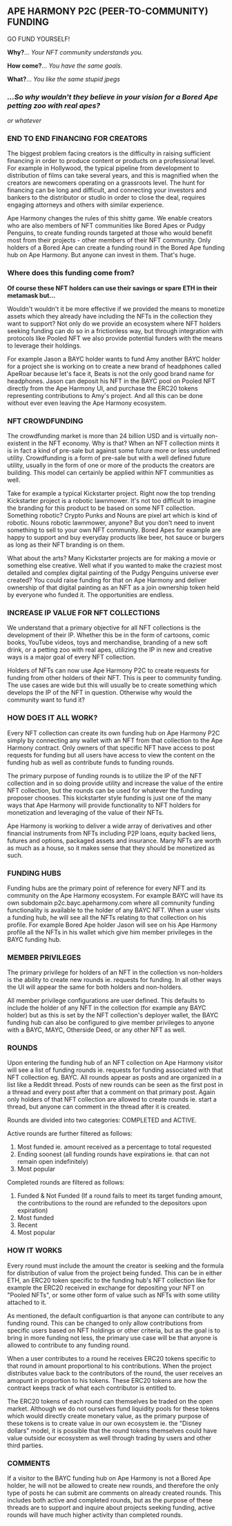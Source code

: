 ## APE HARMONY P2C (PEER-TO-COMMUNITY) FUNDING

GO FUND YOURSELF!

**Why?**... _Your NFT community understands you._

**How come?**... _You have the same goals._ 

**What?**... _You like the same stupid jpegs_ 

### _...So why wouldn't they believe in your vision for a Bored Ape petting zoo with real apes?_

_or whatever_

### END TO END FINANCING FOR CREATORS

The biggest problem facing creators is the difficulty in raising sufficient financing in order to produce content or products on a professional level. For example in Hollywood, the typical pipeline from development to distribution of films can take several years, and this is magnified when the creators are newcomers operating on a grassroots level. The hunt for financing can be long and difficult, and connecting your investors and bankers to the distributor or studio in order to close the deal, requires engaging attorneys and others with similar experience.

Ape Harmony changes the rules of this shitty game. We enable creators who are also members of NFT communities like Bored Apes or Pudgy Penguins, to create funding rounds targeted at those who would benefit most from their projects - other members of their NFT community. Only holders of a Bored Ape can create a funding round in the Bored Ape funding hub on Ape Harmony. But anyone can invest in them. That's huge.

### Where does this funding come from?

**Of course these NFT holders can use their savings or spare ETH in their metamask but...**

Wouldn't wouldn't it be more effective if we provided the means to monetize assets which they already have including the NFTs in the collection they want to support? Not only do we provide an ecosystem where NFT holders seeking funding can do so in a frictionless way, but through integration with protocols like Pooled NFT we also provide potential funders with the means to leverage their holdings.

For example Jason a BAYC holder wants to fund Amy another BAYC holder for a project she is working on to create a new brand of headphones called ApeRoar because let's face it, Beats is not the only good brand name for headphones. Jason can deposit his NFT in the BAYC pool on Pooled NFT directly from the Ape Harmony UI, and purchase the ERC20 tokens representing contributions to Amy's project. And all this can be done without ever even leaving the Ape Harmony ecosystem.

### NFT CROWDFUNDING

The crowdfunding market is more than 24 billion USD and is virtually non-existent in the NFT economy. Why is that? When an NFT collection mints it is in fact a kind of pre-sale but against some future more or less undefined utility. Crowdfunding is a form of pre-sale but with a well defined future utility, usually in the form of one or more of the products the creators are building. This model can certainly be applied within NFT communities as well.

Take for example a typical Kickstarter project. Right now the top trending Kickstarter project is a robotic lawnmower. It's not too difficult to imagine the branding for this product to be based on some NFT collection. Something robotic? Crypto Punks and Nouns are pixel art which is kind of robotic. Nouns robotic lawnmower, anyone? But you don't need to invent something to sell to your own NFT community. Bored Apes for example are happy to support and buy everyday products like beer, hot sauce or burgers as long as their NFT branding is on them.

What about the arts? Many Kickstarter projects are for making a movie or something else creative. Well what if you wanted to make the craziest most detailed and complex digital painting of the Pudgy Penguins universe ever created? You could raise funding for that on Ape Harmony and deliver ownership of that digital painting as an NFT as a join ownership token held by everyone who funded it. The opportunities are endless.

### INCREASE IP VALUE FOR NFT COLLECTIONS

We understand that a primary objective for all NFT collections is the development of their IP. Whether this be in the form of cartoons, comic books, YouTube videos, toys and merchandise, branding of a new soft drink, or a petting zoo with real apes, utilizing the IP in new and creative ways is a major goal of every NFT collection.

Holders of NFTs can now use Ape Harmony P2C to create requests for funding from other holders of their NFT. This is peer to community funding. The use cases are wide but this will usually be to create something which develops the IP of the NFT in question. Otherwise why would the community want to fund it?

### HOW DOES IT ALL WORK?

Every NFT collection can create its own funding hub on Ape Harmony P2C simply by connecting any wallet with an NFT from that collection to the Ape Harmony contract. Only owners of that specific NFT have access to post requests for funding but all users have access to view the content on the funding hub as well as contribute funds to funding rounds. 

The primary purpose of funding rounds is to utilize the IP of the NFT collection and in so doing provide utility and increase the value of the entire NFT collection, but the rounds can be used for whatever the funding proposer chooses. This kickstarter style funding is just one of the many ways that Ape Harmony will provide functionality to NFT holders for monetization and leveraging of the value of their NFTs.

Ape Harmony is working to deliver a wide array of derivatives and other financial instruments from NFTs including P2P loans, equity backed liens, futures and options, packaged assets and insurance. Many NFTs are worth as much as a house, so it makes sense that they should be monetized as such.

### FUNDING HUBS

Funding hubs are the primary point of reference for every NFT and its community on the Ape Harmony ecosystem. For example BAYC will have its own subdomain p2c.bayc.apeharmony.com where all comnunity funding functionality is available to the holder of any BAYC NFT. When a user visits a funding hub, he will see all the NFTs relating to that collection on his profile. For example Bored Ape holder Jason will see on his Ape Harmony profile all the NFTs in his wallet which give him member privileges in the BAYC funding hub. 

### MEMBER PRIVILEGES

The primary privilege for holders of an NFT in the collection vs non-holders is the ability to create new rounds ie. requests for funding. In all other ways the UI will appear the same for both holders and non-holders.

All member privilege configurations are user defined. This defaults to include the holder of any NFT in the collection (for example any BAYC holder) but as this is set by the NFT collection's deployer wallet, the BAYC funding hub can also be configured to give member privileges to anyone with a BAYC, MAYC, Otherside Deed, or any other NFT as well.

### ROUNDS

Upon entering the funding hub of an NFT collection on Ape Harmony visitor will see a list of funding rounds ie. requests for funding associated with that NFT collection eg. BAYC. All rounds appear as posts and are organized in a list like a Reddit thread. Posts of new rounds can be seen as the first post in a thread and every post after that a comment on that primary post. Again only holders of that NFT collection are allowed to create rounds ie. start a thread, but anyone can comment in the thread after it is created. 

Rounds are divided into two categories: COMPLETED and ACTIVE.

Active rounds are further filtered as follows:

1. Most funded ie. amount received as a percentage to total requested
2. Ending soonest (all funding rounds have expirations ie. that can not remain open indefinitely)
3. Most popular

Completed rounds are filtered as follows:

1. Funded & Not Funded (If a round fails to meet its target funding amount, the contributions to the round are refunded to the depositors upon expiration)
2. Most funded
3. Recent
4. Most popular

### HOW IT WORKS

Every round must include the amount the creator is seeking and the formula for distribution of value from the project being funded. This can be in either ETH, an ERC20 token specific to the funding hub's NFT collection like for example the ERC20 received in exchange for depositing your NFT on "Pooled NFTs", or some other form of value such as NFTs with some utility attached to it.

As mentioned, the default configuartion is that anyone can contribute to any funding round. This can be changed to only allow contributions from specific users based on NFT holdings or other criteria, but as the goal is to bring in more funding not less, the primary use case will be that anyone is allowed to contribute to any funding round.

When a user contributes to a round he receives ERC20 tokens specific to that round in amount proportional to his contributions. When the project distributes value back to the contributors of the round, the user receives an amopunt in proportion to his tokens. These ERC20 tokens are how the contract keeps track of what each contributor is entitled to.

The ERC20 tokens of each round can themselves be traded on the open market. Although we do not ourselves fund liquidity pools for these tokens which would directly create monetary value, as the primary purpose of these tokens is to create value in our own ecosystem ie. the "Disney dollars" model, it is possible that the round tokens themselves could have value outside our ecosystem as well through trading by users and other third parties.





### COMMENTS

If a visitor to the BAYC funding hub on Ape Harmony is not a Bored Ape holder, he will not be allowed to create new rounds, and therefore the only type of posts he can submit are comments on already created rounds. This includes both active and completed rounds, but as the purpose of these threads are to support and inquire about projects seeking funding, active rounds will have much higher activity than completed rounds.





















